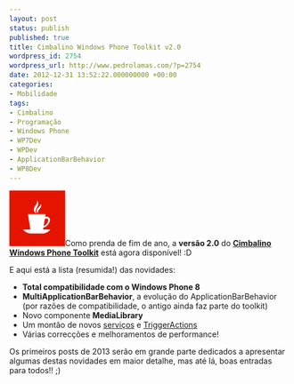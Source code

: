 ```yaml
---
layout: post
status: publish
published: true
title: Cimbalino Windows Phone Toolkit v2.0
wordpress_id: 2754
wordpress_url: http://www.pedrolamas.com/?p=2754
date: 2012-12-31 13:52:22.000000000 +00:00
categories:
- Mobilidade
tags:
- Cimbalino
- Programação
- Windows Phone
- WP7Dev
- WPDev
- ApplicationBarBehavior
- WP8Dev
---
```

[![](wp-content/uploads/2011/11/Cimbalino-Windows-Phone-Toolkit.png "Cimbalino Windows Phone Toolkit")](http://cimbalino.org/)Como prenda de fim de ano, a **versão 2.0** do [**Cimbalino Windows Phone Toolkit**](tag/cimbalino/) está agora disponível! :D

E aqui está a lista (resumida!) das novidades:

-   **Total compatibilidade com o Windows Phone 8**
-   **MultiApplicationBarBehavior**, a evolução do ApplicationBarBehavior (por razões de compatibilidade, o antigo ainda faz parte do toolkit)
-   Novo componente **MediaLibrary**
-   Um montão de novos [serviços](https://github.com/Cimbalino/Cimbalino-Phone-Toolkit/tree/master/src/Cimbalino.Phone.Toolkit%20(WP71)/Services) e [TriggerActions](https://github.com/Cimbalino/Cimbalino-Phone-Toolkit/tree/master/src/Cimbalino.Phone.Toolkit%20(WP71)/Actions)
-   Várias correcções e melhoramentos de performance!

Os primeiros posts de 2013 serão em grande parte dedicados a apresentar algumas destas novidades em maior detalhe, mas até lá, boas entradas para todos!! ;)
